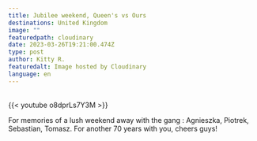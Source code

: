 ```yaml
---
title: Jubilee weekend, Queen's vs Ours
destinations: United Kingdom
image: ""
featuredpath: cloudinary
date: 2023-03-26T19:21:00.474Z
type: post
author: Kitty R.
featuredalt: Image hosted by Cloudinary
language: en
---
```

<br>{{< youtube o8dprLs7Y3M >}}</br>

[](https://www.youtube.com/watch?v=o8dprLs7Y3M&t=66s)<!--StartFragment-->

For memories of a lush weekend away with the gang : Agnieszka, Piotrek, Sebastian, Tomasz. For another 70 years with you, cheers guys!

<!--EndFragment-->